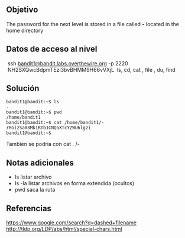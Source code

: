 ## Objetivo
The password for the next level is stored in a file called **-** located in the home directory
## Datos de acceso al nivel 
 ssh bandit1@bandit.labs.overthewire.org -p 2220
 NH2SXQwcBdpmTEzi3bvBHMM9H66vVXjL
 ls, cd, cat , file , du, find
 

## Solución

```
bandit1@bandit:~$ ls
-
bandit1@bandit:~$ pwd
/home/bandit1
bandit1@bandit:~$ cat /home/bandit1/-
rRGizSaX8Mk1RTb1CNQoXTcYZWU6lgzi
bandit1@bandit:~$
```
Tambien se podria con cat . /-

## Notas adicionales
- ls listar archivo
- ls -la  listar archivos en forma extendida (ocultos)
- pwd saca la ruta

## Referencias
https://www.google.com/search?q=dashed+filename
http://tldp.org/LDP/abs/html/special-chars.html

